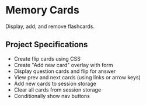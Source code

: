 # Memory Cards

Display, add, and remove flashcards.

## Project Specifications

- Create flip cards using CSS
- Create "Add new card" overlay with form
- Display question cards and flip for answer
- View prev and next cards (using links or arrow keys)
- Add new cards to session storage
- Clear all cards from session storage
- Conditionally show nav buttons
